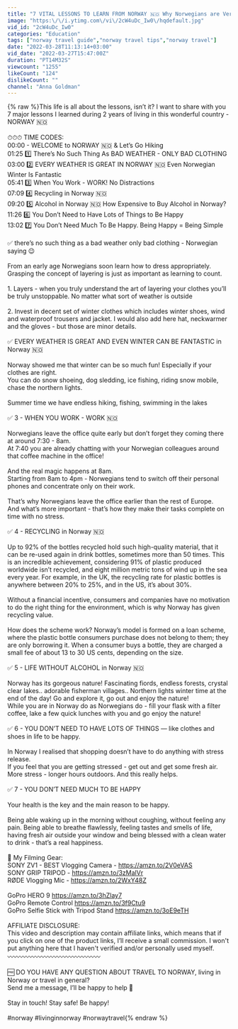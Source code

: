 ```yaml
---
title: "7 VITAL LESSONS TO LEARN FROM NORWAY 🇳🇴 Why Norwegians are Very Happy People?"
image: "https:\/\/i.ytimg.com\/vi\/2cW4uDc_Iw0\/hqdefault.jpg"
vid_id: "2cW4uDc_Iw0"
categories: "Education"
tags: ["norway travel guide","norway travel tips","norway travel"]
date: "2022-03-28T11:13:14+03:00"
vid_date: "2022-03-27T15:47:00Z"
duration: "PT14M32S"
viewcount: "1255"
likeCount: "124"
dislikeCount: ""
channel: "Anna Goldman"
---
```

{% raw %}This life is all about the lessons, isn’t it? I want to share with you 7 major lessons I learned during 2 years of living in this wonderful country - NORWAY 🇳🇴 <br /><br />⏱⏱⏱ TIME CODES:<br />00:00 - WELCOME to NORWAY 🇳🇴 &amp; Let’s Go Hiking <br />01:25 1️⃣ There’s No Such Thing As BAD WEATHER - ONLY BAD CLOTHING <br />03:00 2️⃣ EVERY WEATHER IS GREAT IN NORWAY 🇳🇴 Even Norwegian Winter Is Fantastic<br />05:41 3️⃣ When You Work - WORK! No Distractions<br />07:09 4️⃣ Recycling in Norway 🇳🇴<br />09:20 5️⃣ Alcohol in Norway 🇳🇴 How Expensive to Buy Alcohol in Norway?<br />11:26 6️⃣ You Don’t Need to Have Lots of Things to Be Happy <br />13:02 7️⃣ You Don’t Need Much To Be Happy. Being Happy = Being Simple<br /><br />✅ there’s no such thing as a bad weather only bad clothing - Norwegian saying 😉<br /><br />From an early age Norwegians soon learn how to dress appropriately. Grasping the concept of layering is just as important as learning to count.<br /><br />1. Layers - when you truly understand the art of layering your clothes you’ll be truly unstoppable. No matter what sort of weather is outside <br /><br />2. Invest in decent set of winter clothes which includes winter shoes, wind and waterproof trousers and jacket. I would also add here hat, neckwarmer and the gloves - but those are minor details. <br /><br />✅ EVERY WEATHER IS GREAT AND EVEN WINTER CAN BE FANTASTIC in Norway 🇳🇴 <br /><br />Norway showed me that winter can be so much fun! Especially if your clothes are right.<br />You can do snow shoeing, dog sledding, ice fishing, riding snow mobile, chase the northern lights.<br /><br />Summer time we have endless hiking, fishing, swimming in the lakes<br /><br />✅ 3 - WHEN YOU WORK - WORK 🇳🇴<br /><br />Norwegians leave the office quite early but don’t forget they coming there at around 7:30 - 8am.<br />At 7:40 you are already chatting with your Norwegian colleagues around that coffee machine in the office! <br /><br />And the real magic happens at 8am.<br />Starting from 8am to 4pm - Norwegians tend to switch off their personal phones and concentrate only on their work. <br /><br />That’s why Norwegians leave the office earlier than the rest of Europe. <br />And what’s more important - that’s how they make their tasks complete on time with no stress. <br /><br />✅ 4 - RECYCLING in Norway 🇳🇴 <br /><br />Up to 92% of the bottles recycled hold such high-quality material, that it can be re-used again in drink bottles, sometimes more than 50 times. This is an incredible achievement, considering 91% of plastic produced worldwide isn’t recycled, and eight million metric tons of wind up in the sea every year. For example, in the UK, the recycling rate for plastic bottles is anywhere between 20% to 25%, and in the US, it’s about 30%.<br /><br />Without a financial incentive, consumers and companies have no motivation to do the right thing for the environment, which is why Norway has given recycling value.<br /><br />How does the scheme work? Norway’s model is formed on a loan scheme, where the plastic bottle consumers purchase does not belong to them; they are only borrowing it. When a consumer buys a bottle, they are charged a small fee of about 13 to 30 US cents, depending on the size.<br /><br />✅ 5 - LIFE WITHOUT ALCOHOL in Norway 🇳🇴 <br /><br />Norway has its gorgeous nature! Fascinating fiords, endless forests, crystal clear lakes.. adorable fisherman villages.. Northern lights winter time at the end of the day! Go and explore it, go out and enjoy the nature!<br />While you are in Norway do as Norwegians do - fill your flask with a filter coffee, lake a few quick lunches with you and go enjoy the nature!<br /><br />✅ 6 - YOU DON’T NEED TO HAVE LOTS OF THINGS — like clothes and shoes in life to be happy.<br /><br />In Norway I realised that shopping doesn’t have to do anything with stress release.<br />If you feel that you are getting stressed - get out and get some fresh air. <br />More stress - longer hours outdoors. And this really helps.<br /><br />✅ 7 - YOU DON’T NEED MUCH TO BE HAPPY<br /><br />Your health is the key and the main reason to be happy.<br /><br />Being able waking up in the morning without coughing, without feeling any pain. Being able to breathe flawlessly, feeling tastes and smells of life, having fresh air outside your window and being blessed with a clean water to drink - that’s a real happiness.<br /><br />📸 My Filming Gear:<br />SONY ZV1 - BEST Vlogging Camera - <a rel="nofollow" target="blank" href="https://amzn.to/2V0eVAS">https://amzn.to/2V0eVAS</a><br />SONY GRIP TRIPOD - <a rel="nofollow" target="blank" href="https://amzn.to/3zMalVr">https://amzn.to/3zMalVr</a><br />RØDE Vlogging Mic - <a rel="nofollow" target="blank" href="https://amzn.to/2WxY48Z">https://amzn.to/2WxY48Z</a><br /><br />GoPro HERO 9 <a rel="nofollow" target="blank" href="https://amzn.to/3hZlay7">https://amzn.to/3hZlay7</a><br />GoPro Remote Control <a rel="nofollow" target="blank" href="https://amzn.to/3f9Ctu9">https://amzn.to/3f9Ctu9</a><br />GoPro Selfie Stick with Tripod Stand <a rel="nofollow" target="blank" href="https://amzn.to/3oE9eTH">https://amzn.to/3oE9eTH</a><br /><br />AFFILIATE DISCLOSURE:<br />This video and description may contain affiliate links, which means that if you click on one of the product links, I’ll receive a small commission. I won't put anything here that I haven't verified and/or personally used myself.<br />〰️〰️〰️〰️〰️〰️〰️〰️〰️〰️〰️〰️〰️〰️〰️<br /><br />🆓 DO YOU HAVE ANY QUESTION ABOUT TRAVEL TO NORWAY, living in Norway or travel in general?<br />Send me a message, I’ll be happy to help 🤗<br /><br />Stay in touch! Stay safe! Be happy!<br /><br />#norway #livinginnorway #norwaytravel{% endraw %}
